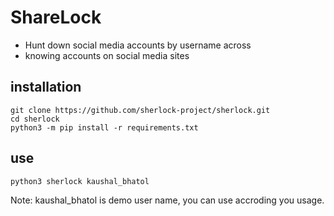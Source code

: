 # ShareLock

* Hunt down social media accounts by username across
* knowing accounts on social media sites

## installation

	git clone https://github.com/sherlock-project/sherlock.git
	cd sherlock
	python3 -m pip install -r requirements.txt

## use

	python3 sherlock kaushal_bhatol

Note: kaushal_bhatol is demo user name, you can use accroding you usage.
